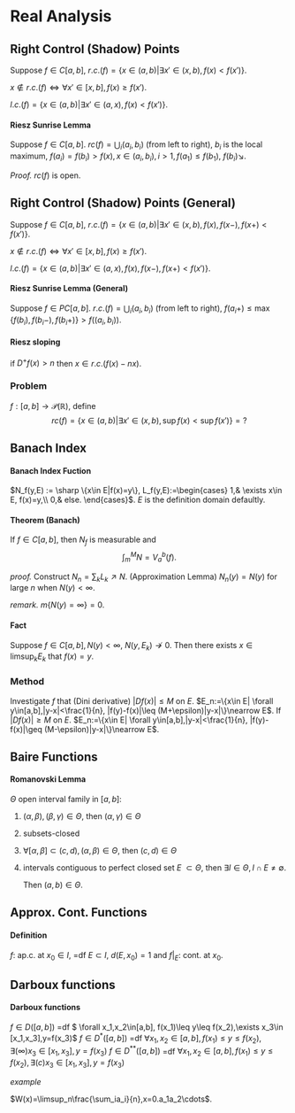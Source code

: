 <!-- Mathjax Support --> <script type="text/javascript" async src="https://cdn.mathjax.org/mathjax/latest/MathJax.js?config=TeX-MML-AM_CHTML"> </script>
# Real Analysis

## Right Control (Shadow) Points

Suppose $f\in C[a,b]$,
$r.c.(f)=\{x\in(a,b)|\exists x'\in(x,b),f(x)<f(x')\}$.

$x\not\in r.c.(f) \iff \forall x'\in[x,b], f(x)\geq f(x')$.

$l.c.(f)=\{x\in(a,b)|\exists x'\in(a,x),f(x)<f(x')\}$.

#### Riesz Sunrise Lemma

Suppose $f\in C[a,b]$. $rc(f)=\bigcup_i(a_i,b_i)$ (from left to right), $b_i$ is the local maximum, $f(a_i)=f(b_i)>f(x),x\in(a_i,b_i),i>1, f(a_1)\leq f(b_1)$, $f(b_i)\searrow$.

*Proof.*
$rc(f)$ is open.

## Right Control (Shadow) Points (General)
Suppose $f\in C[a,b]$,
$r.c.(f)=\{x\in(a,b)|\exists x'\in(x,b),f(x), f(x-),f(x+)<f(x')\}$.

$x\not\in r.c.(f) \iff \forall x'\in[x,b], f(x)\geq f(x')$.

$l.c.(f)=\{x\in(a,b)|\exists x'\in(a,x),f(x),f(x-),f(x+)<f(x')\}$.

#### Riesz Sunrise Lemma (General)

Suppose $f\in PC[a,b]$. $r.c.(f)=\bigcup_i(a_i,b_i)$ (from left to right), $f(a_i+)\leq\max\{f(b_i),f(b_i-),f(b_i+)\}>f((a_i,b_i))$.

#### Riesz sloping

if $D^+f(x)>n$ then $x\in r.c.(f(x)-nx)$.

### Problem

$f:[a,b]\to\mathscr{P}(\mathbb{R})$, define
$$rc(f)=\{x\in(a,b)|\exists x'\in(x,b),\sup f(x)<\sup f(x')\}=?$$

## Banach Index

#### Banach Index Fuction

$N_f(y,E) := \sharp \{x\in E|f(x)=y\}, L_f(y,E):=\begin{cases}
1,& \exists x\in E, f(x)=y,\\
0,& else.
\end{cases}$. $E$ is the definition domain defaultly.

#### Theorem (Banach)

If $f\in C[a,b]$, then $N_f$ is measurable and
$$\int_m^M N = V_a^b(f).$$ 

*proof.*
Construct $N_n=\sum_kL_k \nearrow N$. (Approximation Lemma) $N_n(y)=N(y)$ for large $n$ when $N(y)<\infty$.

*remark.* $m\{N(y)=\infty\}=0$.

#### Fact

Suppose $f\in C[a,b], N(y)<\infty$, $N(y,E_k)\not\rightarrow 0$. Then there exists $x\in\limsup_kE_k$ that $f(x)=y$.


### Method
Investigate $f$ that (Dini derivative) $|Df(x)|\leq M$ on $E$.
$E_n:=\{x\in E| \forall y\in[a,b],|y-x|<\frac{1}{n}, |f(y)-f(x)|\leq (M+\epsilon)|y-x|\}\nearrow E$. If $|Df(x)|\geq M$ on $E$. $E_n:=\{x\in E| \forall y\in[a,b],|y-x|<\frac{1}{n}, |f(y)-f(x)|\geq (M-\epsilon)|y-x|\}\nearrow E$.



## Baire Functions

#### Romanovski Lemma

$\Theta$ open interval family in $[a,b]$:

1. $(\alpha,\beta),(\beta,\gamma)\in \Theta$, then $(\alpha, \gamma)\in \Theta$

2. subsets-closed

3. $\forall [\alpha,\beta]\subset(c,d),(\alpha,\beta)\in\Theta$, then $(c,d)\in \Theta$

4. intervals contiguous to perfect closed set $E$ $\subset \Theta$, then $\exists I\in \Theta, I\cap E\neq\emptyset$.

   Then $(a,b)\in\Theta$.



## Approx. Cont. Functions

#### Definition

$f$: ap.c. at $x_0\in I$, =df $E\subset I$, $d(E,x_0)=1$ and $f|_E$: cont. at $x_0$.



## Darboux functions

#### Darboux functions

$f\in D([a,b])$ =df $ \forall x_1,x_2\in[a,b], f(x_1)\leq y\leq f(x_2),\exists x_3\in [x_1,x_3],y=f(x_3)$
$f\in D^*([a,b])$ =df $\forall x_1,x_2\in[a,b], f(x_1)\leq y\leq f(x_2),\exists(\infty) x_3\in [x_1,x_3],y=f(x_3)$
$f\in D^{**} ([a,b])$ =df $\forall x_1,x_2\in[a,b], f(x_1)\leq y\leq f(x_2),\exists(c) x_3\in [x_1,x_3],y=f(x_3)$



*example*

$W(x)=\limsup_n\frac{\sum_ia_i}{n},x=0.a_1a_2\cdots$.